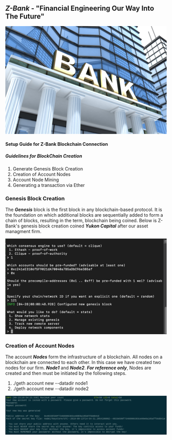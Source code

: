 ## *Z-Bank* - "Financial Engineering Our Way Into The Future"
![bank](bank.jpg)

#### Setup Guide for Z-Bank Blockchain Connection 

##### __*Guidelines for BlockChain Creation*__
  1. Generate Genesis Block Creation
  2. Creation of Account Nodes
  3. Account Node Mining 
  4. Generating a transaction via Ether
  
### __Genesis Block Creation__

The ***Genesis*** block is the first block in any blockchain-based protocol. It is the foundation on which additional blocks are sequentially added to form a chain of blocks, resulting in the term, blockchain being coined.  Below is Z-Bank's genesis block creation coined ***Yukon Capital*** after our asset managment firm. 

![genesis](Screenshots/Genesis_block_yukoncap.png)


### __Creation of Account Nodes__
The account ***Nodes*** form the infrastructure of a blockchain.  All nodes on a blockchain are connected to each other.  In this case we have created two nodes for our firm.  ***Node1*** and ***Node2***.  ***For reference only***, Nodes are created and then must be initiated by the following steps.
  1. ./geth account new --datadir node1
  2. ./geth account new --datadir node2
  
  ![nodes](Screenshots/Node_creation.png)
